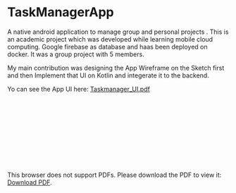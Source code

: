 # TaskManagerApp
A native android application to manage group and personal projects . This is an academic project which was developed while learning mobile cloud computing. 
Google firebase as database and haas been deployed on docker. It was a group project with 5 members. 

My main contribution was designing the App Wireframe on the Sketch first and then Implement that UI on Kotlin and integerate it to the backend.

Yo can see the App UI here: [Taskmanager_UI.pdf](https://github.com/mrangta/TaskManagerApp/blob/master/TaskManager-updatedSketh.pdf)

<object data="https://github.com/mrangta/TaskManagerApp/blob/master/TaskManager-updatedSketh.pdf" width="700px" height="700px">
    <embed src="https://github.com/mrangta/TaskManagerApp/blob/master/TaskManager-updatedSketh.pdf">
        <p>This browser does not support PDFs. Please download the PDF to view it: <a href="https://github.com/mrangta/TaskManagerApp/blob/master/TaskManager-updatedSketh.pdf">Download PDF</a>.</p>
    </embed>
</object>
